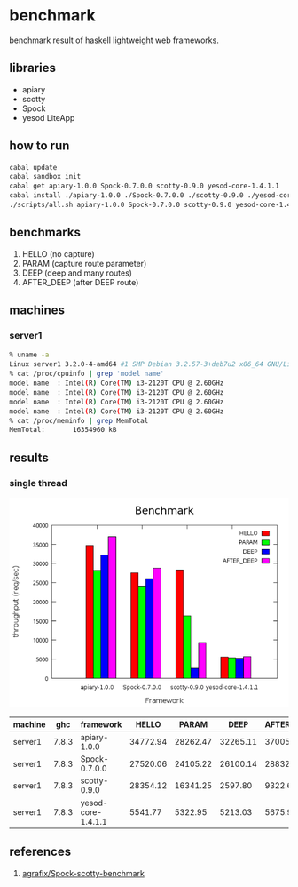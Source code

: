benchmark
===
benchmark result of haskell lightweight web frameworks.

libraries
---
* apiary
* scotty
* Spock
* yesod LiteApp

how to run
---
```.sh
cabal update
cabal sandbox init
cabal get apiary-1.0.0 Spock-0.7.0.0 scotty-0.9.0 yesod-core-1.4.1.1
cabal install ./apiary-1.0.0 ./Spock-0.7.0.0 ./scotty-0.9.0 ./yesod-core-1.4.1.1
./scripts/all.sh apiary-1.0.0 Spock-0.7.0.0 scotty-0.9.0 yesod-core-1.4.1.1
```

benchmarks
---
1. HELLO (no capture)
2. PARAM (capture route parameter)
3. DEEP  (deep and many routes)
3. AFTER_DEEP (after DEEP route)

machines
---

### server1

```.sh
% uname -a
Linux server1 3.2.0-4-amd64 #1 SMP Debian 3.2.57-3+deb7u2 x86_64 GNU/Linux
% cat /proc/cpuinfo | grep 'model name'
model name	: Intel(R) Core(TM) i3-2120T CPU @ 2.60GHz
model name	: Intel(R) Core(TM) i3-2120T CPU @ 2.60GHz
model name	: Intel(R) Core(TM) i3-2120T CPU @ 2.60GHz
model name	: Intel(R) Core(TM) i3-2120T CPU @ 2.60GHz
% cat /proc/meminfo | grep MemTotal
MemTotal:       16354960 kB
```

results
---

### single thread

![result](./results/1/result-server1.png)

|machine  |ghc    |framework         |HELLO   |PARAM   |DEEP    |AFTER_DEEP|
|---------|-------|------------------|--------|--------|--------|----------|
|server1  |7.8.3  |apiary-1.0.0      |34772.94|28262.47|32265.11|37005.55  |
|server1  |7.8.3  |Spock-0.7.0.0     |27520.06|24105.22|26100.14|28832.08  |
|server1  |7.8.3  |scotty-0.9.0      |28354.12|16341.25|2597.80 |9322.60   |
|server1  |7.8.3  |yesod-core-1.4.1.1|5541.77 |5322.95 |5213.03 |5675.90   |

references
---
1. [agrafix/Spock-scotty-benchmark](https://github.com/agrafix/Spock-scotty-benchmark)

